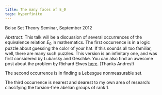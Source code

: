 ```yaml
---
title: The many faces of E_0
tags: hyperfinite
---
```


Boise Set Theory Seminar, September 2012<!--more-->

*Abstract*: This talk will be a discussion of several occurrences of the equivalence relation $E_0$ in mathematics. The first occurrence is in a logic puzzle about guessing the color of your hat.  If this sounds all too familiar, well, there are many such puzzles.  This version is an infinitary one, and was first considered by Lubarsky and Geschke.  You can also find an awesome post about the problem by Richard Elwes [here](http://richardelwes.co.uk/2012/05/31/a-hat-game-1/). (Thanks Andres!)

The second occurrence is in finding a Lebesgue nonmeasurable set.

The third occurrence is nearest and dearest to my own area of research: classifying the torsion-free abelian groups of rank 1.
